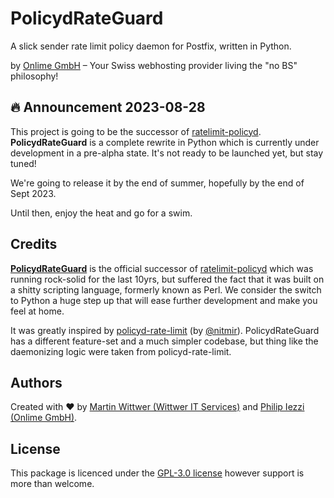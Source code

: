 # PolicydRateGuard

A slick sender rate limit policy daemon for Postfix, written in Python.

by [Onlime GmbH](https://www.onlime.ch/) – Your Swiss webhosting provider living the "no BS" philosophy! 

## :fire: Announcement 2023-08-28

This project is going to be the successor of [ratelimit-policyd](https://github.com/onlime/ratelimit-policyd). **PolicydRateGuard** is a complete rewrite in Python which is currently under development in a pre-alpha state. It's not ready to be launched yet, but stay tuned!

We're going to release it by the end of summer, hopefully by the end of Sept 2023.

Until then, enjoy the heat and go for a swim.

## Credits

**[PolicydRateGuard](https://github.com/onlime/policyd-rate-guard)** is the official successor of [ratelimit-policyd](https://github.com/onlime/ratelimit-policyd) which was running rock-solid for the last 10yrs, but suffered the fact that it was built on a shitty scripting language, formerly known as Perl. We consider the switch to Python a huge step up that will ease further development and make you feel at home.

It was greatly inspired by [policyd-rate-limit](https://github.com/nitmir/policyd-rate-limit) (by [@nitmir](https://github.com/nitmir)). PolicydRateGuard has a different feature-set and a much simpler codebase, but thing like the daemonizing logic were taken from policyd-rate-limit.

## Authors

Created with ❤️ by [Martin Wittwer (Wittwer IT Services)](https://www.wittwer-it.ch/) and [Philip Iezzi (Onlime GmbH)](https://www.onlime.ch/).

## License

This package is licenced under the [GPL-3.0 license](LICENSE) however support is more than welcome.